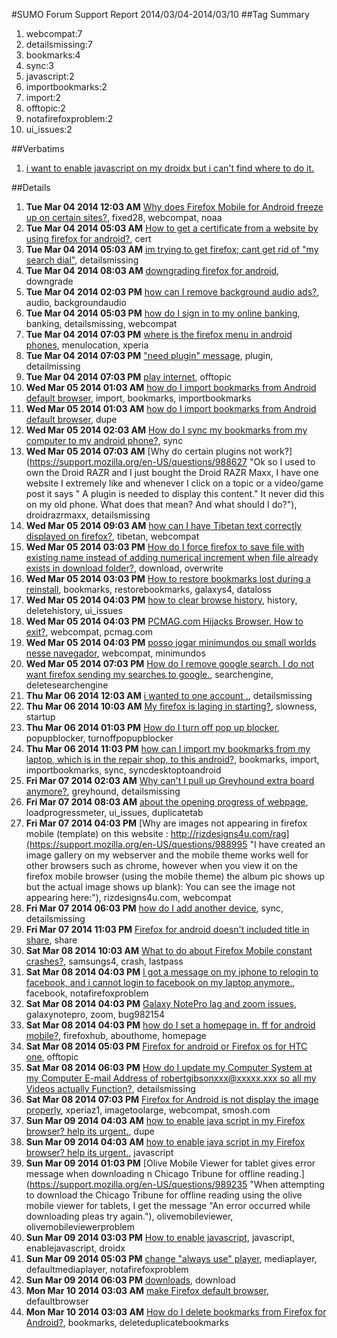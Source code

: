 #SUMO Forum Support Report  2014/03/04-2014/03/10
##Tag Summary
1. webcompat:7
1. detailsmissing:7
1. bookmarks:4
1. sync:3
1. javascript:2
1. importbookmarks:2
1. import:2
1. offtopic:2
1. notafirefoxproblem:2
1. ui_issues:2

##Verbatims
1. [i want to enable javascript on my droidx but i can't find where to do it.](https://support.mozilla.org/en-US/questions/989120)

##Details
1. **Tue Mar 04 2014 12:03 AM** [Why does Firefox Mobile for Android freeze up on certain sites?](https://support.mozilla.org/en-US/questions/988469 "Firefox Mobile for Android keeps freezing/ hanging up on the NOAA Weather site local forecast page and some others, forcing me to remove and reinstall the phones battery in order to unfreeze the phone. 
This can happen two or three times a visit anyone know why this happens?"), fixed28, webcompat, noaa
1. **Tue Mar 04 2014 05:03 AM** [How to get a certificate from a website by using firefox for android?](https://support.mozilla.org/en-US/questions/988490 "I have downloaded a Firefox for Android and asked for a certificate from a website verisign. Although the digital ID was generated successfully, but I could not export it."), cert
1. **Tue Mar 04 2014 05:03 AM** [im trying to get firefox; cant get rid of "my search dial"](https://support.mozilla.org/en-US/questions/988492 "Ugh. Had mozilla as home page..just got AVG Free virus protection. (My windows7 laptop)  all things went crazy .pop ups etc...from regcleanpro. I deleted..    adv.system protection..deleted.. but cant get rid of ..my search dial."), detailsmissing
1. **Tue Mar 04 2014 08:03 AM** [downgrading firefox for android](https://support.mozilla.org/en-US/questions/988499 "i need to downgrade mozilla firefox for android 27.0 to 26.0 or older versions but from googleplay store it is not possible. Where can i found the older versions?"), downgrade
1. **Tue Mar 04 2014 02:03 PM** [how can I remove background audio ads?](https://support.mozilla.org/en-US/questions/988526 "Every time I brouse w firefox, an audio ad starts playing in the background.  What can I do to remove it and prevent that from happening again?"), audio, backgroundaudio
1. **Tue Mar 04 2014 05:03 PM** [how do I sign in to my online banking](https://support.mozilla.org/en-US/questions/988547 "every time I try it says no browser"), banking, detailsmissing, webcompat
1. **Tue Mar 04 2014 07:03 PM** [where is  the  firefox menu in android phones](https://support.mozilla.org/en-US/questions/988562 "How are the the Firefox menu or settings accessed on my Sony Xperia? The settings window on the phone does not have it. When I start Fire fox all I get is the search tab and the pages that are open."), menulocation, xperia
1. **Tue Mar 04 2014 07:03 PM** ["need plugin" message](https://support.mozilla.org/en-US/questions/988523 "I get gray boxes on websites with a message that I need a plugin. How do I figure out what I need? I have a screen shot available if I can figure out how to send it you."), plugin, detailmissing
1. **Tue Mar 04 2014 07:03 PM** [play internet](https://support.mozilla.org/en-US/questions/988564 "all internet"), offtopic
1. **Wed Mar 05 2014 01:03 AM** [how do I import bookmarks from Android default browser](https://support.mozilla.org/en-US/questions/988600 "I want to import bookmarks"), import, bookmarks, importbookmarks
1. **Wed Mar 05 2014 01:03 AM** [how do I import bookmarks from Android default browser](https://support.mozilla.org/en-US/questions/988601 "I want to import bookmarks"), dupe
1. **Wed Mar 05 2014 02:03 AM** [How do I sync my bookmarks from my computer to my android phone?](https://support.mozilla.org/en-US/questions/988605 "What's the trick?"), sync
1. **Wed Mar 05 2014 07:03 AM** [Why do certain plugins not work?](https://support.mozilla.org/en-US/questions/988627 "Ok so I used to own the Droid RAZR and I just bought the Droid RAZR Maxx, I have one website I extremely like and whenever I click on a topic or a video/game post it says " A plugin is needed to display this content." It never did this on my old phone. What does that mean? And what should I do?"), droidrazrmaxx, detailsmissing
1. **Wed Mar 05 2014 09:03 AM** [how can I have Tibetan text correctly displayed on firefox?](https://support.mozilla.org/en-US/questions/988636 "I would like to view websites with tibetan unicode text displayed. how can I view this text correctly,  rather than just squares and muddled bits of letters? I've tried downloading tibetan fonts from Play, but they don't work.  Thanks."), tibetan, webcompat
1. **Wed Mar 05 2014 03:03 PM** [How do I force firefox to save file with existing name instead of adding numerical increment when file already exists in download folder?](https://support.mozilla.org/en-US/questions/988670 "If a file exists in designated download folder with name e.g. thefile.pdf and I try to download yet another file with source name thefile.pdf, then the name of new file changes in download folder to thename(1).pdf. How do I change that behaviour in firefox on Android platform?"), download, overwrite
1. **Wed Mar 05 2014 03:03 PM** [How to restore bookmarks lost during a reinstall](https://support.mozilla.org/en-US/questions/988671 "Hi 
I lost my bookmarks when I unthinkingly uninstalled and reinstalled Firefox for Android without backing up the bookmarks.  Can they be recovered. 
I am running Firefox version 27.0 on a galaxy S4 on android 4.3. 
Thanks"), bookmarks, restorebookmarks, galaxys4, dataloss
1. **Wed Mar 05 2014 04:03 PM** [how to clear browse  history](https://support.mozilla.org/en-US/questions/988679 "I could not clear browse history"), history, deletehistory, ui_issues
1. **Wed Mar 05 2014 04:03 PM** [PCMAG.com Hijacks Browser. How to exit?](https://support.mozilla.org/en-US/questions/988680 "I kusy visited"), webcompat, pcmag.com
1. **Wed Mar 05 2014 04:03 PM** [posso jogar minimundos ou small worlds nesse navegador](https://support.mozilla.org/en-US/questions/988685 "eu queria saber se posso jogar esse jogos a cima nesse navegador"), webcompat, minimundos
1. **Wed Mar 05 2014 07:03 PM** [How do I remove google search. I do not want firefox sending my searches to google.](https://support.mozilla.org/en-US/questions/988706 "Just installed the ff for android on my nexus 7 (old version 2012 I think) cyanogenMod 10.2.1 . When I type a url into the the url box, ff indicates that it is going to to send that search to duckduckgo the search engine I want, but also to 6 engines I do not want - google, yahoo, bing, amazon twitter and wikipedia. 
How do I stop this?  
I love and trust mozilla but this feels very fishy. If I wanted to get rid of my duckduck go search engine I can just delete it. Go to search setting,  click duckduckgo and a delete option comes up. No such option came up for google or any of the other built in search engines. Fishy fishy fishy."), searchengine, deletesearchengine
1. **Thu Mar 06 2014 12:03 AM** [i wanted to one account .](https://support.mozilla.org/en-US/questions/988751 "i needs  togoogl,fackbook,email and gmail account"), detailsmissing
1. **Thu Mar 06 2014 10:03 AM** [My firefox is laging in starting?](https://support.mozilla.org/en-US/questions/988789 "when I start my firefox,it can't open any webpages,firmly?
it gives the notice that you are unable to connect to Internet,whereas my other online apps are working perfectly?
i deadly need a solution for that?"), slowness, startup
1. **Thu Mar 06 2014 01:03 PM** [How do I turn off pop up blocker](https://support.mozilla.org/en-US/questions/988806 "I'm trying to use a website and take online tests for school, but I can't because of pop up blockers. iv searched everywhere and can't figure out how to turn them off. I know how to do it on computer just I'm trying to do it on android."), popupblocker, turnoffpopupblocker
1. **Thu Mar 06 2014 11:03 PM** [how can I import my bookmarks from my laptop, which is in the repair shop, to this android?](https://support.mozilla.org/en-US/questions/988905 "I would like to access my Firefox bookmarks on this android device but my laptop with my Firefox bookmarks is in the repair shop."), bookmarks, import, importbookmarks, sync, syncdesktoptoandroid
1. **Fri Mar 07 2014 02:03 AM** [Why can't I pull up Greyhound extra board anymore?](https://support.mozilla.org/en-US/questions/988927 "The Greyhound drivers used to be able to pull up the extra board. I try to pull it up now and it won't pull up, it just comes up a blank screen."), greyhound, detailsmissing
1. **Fri Mar 07 2014 08:03 AM** [about the opening progress of webpage](https://support.mozilla.org/en-US/questions/988953 "sir,"), loadprogressmeter, ui_issues, duplicatetab
1. **Fri Mar 07 2014 04:03 PM** [Why are images not appearing in firefox mobile  (template) on this website : http://rizdesigns4u.com/rag](https://support.mozilla.org/en-US/questions/988995 "I have created an image gallery on my webserver and the mobile theme works well for other browsers such as chrome, however when you view it on the firefox mobile browser (using the mobile theme) the album pic shows up but the actual image shows up blank):
You can see the image not appearing here:"), rizdesigns4u.com, webcompat
1. **Fri Mar 07 2014 06:03 PM** [how do I add another device](https://support.mozilla.org/en-US/questions/989021 "android phone"), sync, detailsmissing
1. **Fri Mar 07 2014 11:03 PM** [Firefox for android doesn't included title in share](https://support.mozilla.org/en-US/questions/989043 "I share articles I read frequently.  on my android tablet Firefox includes the title and url when I select share.  When I select share via muy droid bionic, Firefox only includes the url.  Both are version 27.  This lack of title makes Firefox on my phone less than ideal.  I can't seem to find any settings that control behavior.  Any ideas?"), share
1. **Sat Mar 08 2014 10:03 AM** [What to do about Firefox Mobile constant crashes?](https://support.mozilla.org/en-US/questions/989100 "Hi,  I am using Firefox Mobile on my Samsung Galaxy S4 i9505 with Samsung Android 4.3.  I keep getting a notice that Firefox has stopped or stopped red.  I forget which.  There is a choice whether to report or not. 
After this Firefox is closed. 
It's very annoying 
How to solve this?"), samsungs4, crash, lastpass
1. **Sat Mar 08 2014 04:03 PM** [I got a message on my iphone to relogin to facebook, and i cannot login to facebook on my laptop anymore.](https://support.mozilla.org/en-US/questions/989123 "i have to logon through my email address, open a email, and click on the facebook icon to get into my facebook account. what do i need to do to correct this?
please help.....thanks"), facebook, notafirefoxproblem
1. **Sat Mar 08 2014 04:03 PM** [Galaxy NotePro lag and zoom issues](https://support.mozilla.org/en-US/questions/989124 "I'm trying to use Firefox 27 (latest) on my Samsung Galaxy NotePro (4.4.2 Kitkat). First, I'm experiencing bad lag problems - delays when scrolling pages and pages scrolling very slowly. Second, there is a very bad zoom issue. Most of the websites I go to are zoomed in and cut off tremendously. It's a little tough to explain. I also can't zoom out to fix the issue and setting the font size to the smallest does not help. I've also tried Firefox Beta and the same issues are present. Things look correct on Chrome and the other built in Samsung browser."), galaxynotepro, zoom, bug982154
1. **Sat Mar 08 2014 04:03 PM** [how do I set a homepage in. ff for android mobile?](https://support.mozilla.org/en-US/questions/989131 "can't find that option.  when I open ff I want it to default to a"), firefoxhub, abouthome, homepage
1. **Sat Mar 08 2014 05:03 PM** [Firefox for android or Firefox os for HTC one](https://support.mozilla.org/en-US/questions/989136 "have HTC one x and just got HTC one which browser is best suited"), offtopic
1. **Sat Mar 08 2014 06:03 PM** [How do I update my Computer System at my Computer E-mail Address of robertgibsonxxx@xxxxx.xxx so all my Videos actually Function?](https://support.mozilla.org/en-US/questions/989139 "I have some VIDEOS of the Gold Medal 1936 British Olympic Ice Hockey Team that are able to be played on my Computer E-mail Address.Recently one of those Videos has NOT been functioning properly or even running.From where you are can you correct this problem OR update the System I am already on so this and all the other Videos I have at my Computer E-mail Address function correctly?"), detailsmissing
1. **Sat Mar 08 2014 07:03 PM** [Firefox for Android is not display the image properly](https://support.mozilla.org/en-US/questions/989148 "Firefix is displaying the image too large, out of range, here is an example below.
I am using xperia Z1, 4.3, on latest version of Firefox for Android."), xperiaz1, imagetoolarge, webcompat, smosh.com
1. **Sun Mar 09 2014 04:03 AM** [how to enable java script in my Firefox browser? help its urgent.](https://support.mozilla.org/en-US/questions/989205 "while accessing an important website nothing is displayed except an message to enable java script."), dupe
1. **Sun Mar 09 2014 04:03 AM** [how to enable java script in my Firefox browser? help its urgent.](https://support.mozilla.org/en-US/questions/989206 "how to enable java script in my Firefox browser? help its urgent."), javascript
1. **Sun Mar 09 2014 01:03 PM** [Olive Mobile Viewer for tablet gives error message when downloading n Chicago Tribune for offline reading.](https://support.mozilla.org/en-US/questions/989235 "When attempting to download the Chicago Tribune for offline reading using the olive mobile viewer for tablets, I get the message "An error occurred while downloading pleas try again."), olivemobileviewer, olivemobileviewerproblem
1. **Sun Mar 09 2014 03:03 PM** [How to enable javascript](https://support.mozilla.org/en-US/questions/989120 "I want to enable javascript on my droidx but I can't find where to do it."), javascript, enablejavascript, droidx
1. **Sun Mar 09 2014 05:03 PM** [change "always use" player](https://support.mozilla.org/en-US/questions/989259 "each time I pressed on a video link it either opens in the grey Firefox player or asks me which player to choose.  I used to choose any player I wanted and choose once.
Today by mistake I choose always for the video player. 
Now I can't change it or choose any other player or even play in the Firefox player. 
I don't seem to find any option to reset this anywhere,  even in the app manager in the settings. 
I'm using Samsung galaxy note 2 with jellybean 4.1.2
please help me."), mediaplayer, defaultmediaplayer, notafirefoxproblem
1. **Sun Mar 09 2014 06:03 PM** [downloads](https://support.mozilla.org/en-US/questions/989263 "hello my name is craig mc guirk I was just wondering if you could tell me how I see what I downloaded from Firefox downloads"), download
1. **Mon Mar 10 2014 03:03 AM** [make Firefox default browser](https://support.mozilla.org/en-US/questions/989312 "how do I make Firefox my default browser"), defaultbrowser
1. **Mon Mar 10 2014 03:03 AM** [How do I delete bookmarks from Firefox for Android?](https://support.mozilla.org/en-US/questions/989313 "I have created duplicate bookmaks and want to remove the dups."), bookmarks, deleteduplicatebookmarks

